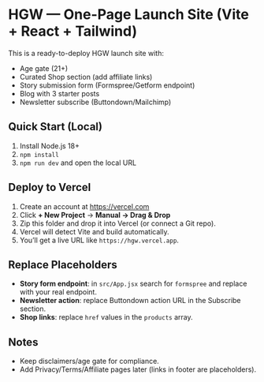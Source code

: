 # HGW — One-Page Launch Site (Vite + React + Tailwind)

This is a ready-to-deploy HGW launch site with:
- Age gate (21+)
- Curated Shop section (add affiliate links)
- Story submission form (Formspree/Getform endpoint)
- Blog with 3 starter posts
- Newsletter subscribe (Buttondown/Mailchimp)

## Quick Start (Local)
1. Install Node.js 18+
2. `npm install`
3. `npm run dev` and open the local URL

## Deploy to Vercel
1. Create an account at https://vercel.com
2. Click **+ New Project** → **Manual → Drag & Drop**
3. Zip this folder and drop it into Vercel (or connect a Git repo).
4. Vercel will detect Vite and build automatically.
5. You’ll get a live URL like `https://hgw.vercel.app`.

## Replace Placeholders
- **Story form endpoint**: in `src/App.jsx` search for `formspree` and replace with your real endpoint.
- **Newsletter action**: replace Buttondown action URL in the Subscribe section.
- **Shop links**: replace `href` values in the `products` array.

## Notes
- Keep disclaimers/age gate for compliance.
- Add Privacy/Terms/Affiliate pages later (links in footer are placeholders).
